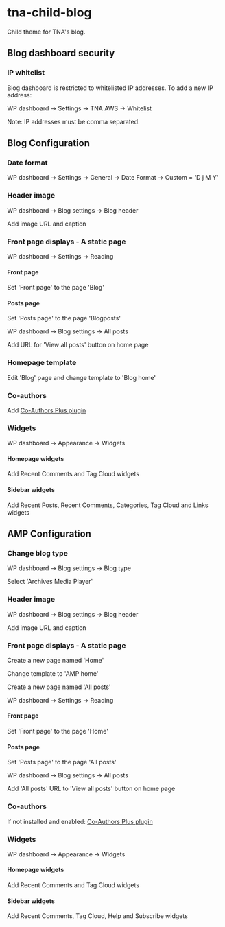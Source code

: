 # tna-child-blog

Child theme for TNA's blog.

## Blog dashboard security

### IP whitelist

Blog dashboard is restricted to whitelisted IP addresses. To add a new IP address: 

WP dashboard -> Settings -> TNA AWS -> Whitelist

Note: IP addresses must be comma separated.

## Blog Configuration

### Date format

WP dashboard -> Settings -> General -> Date Format -> Custom = 'D j M Y'

### Header image

WP dashboard -> Blog settings -> Blog header

Add image URL and caption

### Front page displays - A static page

WP dashboard -> Settings -> Reading

#### Front page

Set 'Front page' to the page 'Blog'

#### Posts page

Set 'Posts page' to the page 'Blogposts'

WP dashboard -> Blog settings -> All posts

Add URL for 'View all posts' button on home page

### Homepage template

Edit 'Blog' page and change template to 'Blog home'

### Co-authors

Add [Co-Authors Plus plugin](https://en-gb.wordpress.org/plugins/co-authors-plus/)

### Widgets

WP dashboard -> Appearance -> Widgets

#### Homepage widgets

Add Recent Comments and Tag Cloud widgets

#### Sidebar widgets

Add Recent Posts, Recent Comments, Categories, Tag Cloud and Links widgets

## AMP Configuration

### Change blog type

WP dashboard -> Blog settings -> Blog type

Select 'Archives Media Player'

### Header image

WP dashboard -> Blog settings -> Blog header

Add image URL and caption

### Front page displays - A static page

Create a new page named 'Home'

Change template to 'AMP home'

Create a new page named 'All posts'

WP dashboard -> Settings -> Reading

#### Front page

Set 'Front page' to the page 'Home'

#### Posts page

Set 'Posts page' to the page 'All posts'

WP dashboard -> Blog settings -> All posts

Add 'All posts' URL to 'View all posts' button on home page

### Co-authors

If not installed and enabled: [Co-Authors Plus plugin](https://en-gb.wordpress.org/plugins/co-authors-plus/)

### Widgets

WP dashboard -> Appearance -> Widgets

#### Homepage widgets

Add Recent Comments and Tag Cloud widgets

#### Sidebar widgets

Add Recent Comments, Tag Cloud, Help and Subscribe widgets

